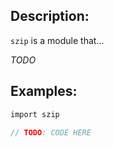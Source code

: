## Description:

`szip` is a module that...

*TODO*

## Examples:

```v
import szip

// TODO: CODE HERE

```
